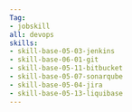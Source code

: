 ```yaml
---
Tag: 
- jobskill
all: devops
skills:
- skill-base-05-03-jenkins
- skill-base-06-01-git
- skill-base-05-11-bitbucket
- skill-base-05-07-sonarqube
- skill-base-05-04-jira
- skill-base-05-13-liquibase
---
```

